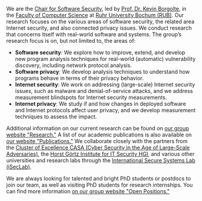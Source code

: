 We are the [Chair for Software Security](https://informatik.rub.de/softsec/), led by [Prof. Dr. Kevin Borgolte](https://github.com/cao), in the [Faculty of Computer Science](https://informatik.rub.de/en/) at [Ruhr University Bochum (RUB)](https://rub.de/en).
Our research focuses on the various areas of software security, the related area Internet security, and also connected privacy issues.
We conduct research that concerns itself with real-world software and systems.
The group’s research focus is on, but not limited to, the areas of:

* **Software security**: We explore how to improve, extend, and develop new program analysis techniques for real-world (automatic) vulnerability discovery, including network protocol analysis.
* **Software privacy**: We develop analysis techniques to understand how programs behave in terms of their privacy behavior.
* **Internet security**: We work on addressing (large-scale) Internet security issues, such as malware and denial-of-service attacks, and we address measurement blindspots for Internet security measurements.
* **Internet privacy**: We study if and how changes in deployed software and Internet protocols affect user privacy, and we develop measurement techniques to assess the impact.

Additional information on our current research can be found on [our group website "Research."](https://informatik.rub.de/softsec/research)
A list of our academic publications is also available on [our website "Publications."](https://informatik.rub.de/softsec/research/publications)
We collaborate closely with the partners from the [Cluster of Excellence CASA (Cyber Security in the Age of Large-Scale Adversaries)](https://casa.rub.de/en), the [Horst Görtz Institute for IT Security HGI](https://hgi.rub.de/en), and various other universities and research labs through the [International Secure Systems Lab (iSecLab)](https://iseclab.org).

We are always looking for talented and bright PhD students or postdocs to join our team, as well as visiting PhD students for research internships.
You can find more information [on our group website "Open Positions."](https://informatik.rub.de/softsec/open-positions)
